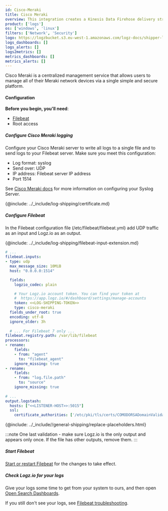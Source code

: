 ```yaml
---
id: Cisco-Meraki
title: Cisco Meraki
overview: This integration creates a Kinesis Data Firehose delivery stream that links to your Amazon S3 metrics stream and then sends the metrics to your Logz.io account. It also creates a Lambda function that adds AWS namespaces to the metric stream, and a Lambda function that collects and ships the resources' tags.
product: ['logs']
os: ['windows', 'linux']
filters: ['Network', 'Security']
logo: https://logzbucket.s3.eu-west-1.amazonaws.com/logz-docs/shipper-logos/cisco-meraki-logo.png
logs_dashboards: []
logs_alerts: []
logs2metrics: []
metrics_dashboards: []
metrics_alerts: []
---
```


Cisco Meraki is a centralized management service that allows users to manage all of their Meraki network devices via a single simple and secure platform. 

#### Configuration

**Before you begin, you'll need**:

* [Filebeat](https://www.elastic.co/guide/en/beats/filebeat/current/filebeat-installation.html)
* Root access

 

##### Configure Cisco Meraki logging

Configure your Cisco Meraki server to write all logs to a single file and to send logs to your Filebeat server.
Make sure you meet this configuration:

* Log format: syslog
* Send over: UDP
* IP address: Filebeat server IP address
* Port 1514


See [Cisco Meraki docs](https://documentation.meraki.com/zGeneral_Administration/Monitoring_and_Reporting/Syslog_Server_Overview_and_Configuration) for more information
on configuring your Syslog Server.

{@include: ../_include/log-shipping/certificate.md}

##### Configure Filebeat

In the Filebeat configuration file (/etc/filebeat/filebeat.yml) add UDP traffic as an input
and Logz.io as an output.

{@include: ../_include/log-shipping/filebeat-input-extension.md}


```yaml
# ...
filebeat.inputs:
- type: udp
  max_message_size: 10MiB
  host: "0.0.0.0:1514"

  fields:
    logzio_codec: plain

    # Your Logz.io account token. You can find your token at
    #  https://app.logz.io/#/dashboard/settings/manage-accounts
    token: <<LOG-SHIPPING-TOKEN>>
    type: cisco-meraki
  fields_under_root: true
  encoding: utf-8
  ignore_older: 3h 
  
  # ... For Filebeat 7 only ...
filebeat.registry.path: /var/lib/filebeat
processors:
- rename:
    fields:
    - from: "agent"
      to: "filebeat_agent"
    ignore_missing: true
- rename:
    fields:
    - from: "log.file.path"
      to: "source"
    ignore_missing: true
    
# ...
output.logstash:
  hosts: ["<<LISTENER-HOST>>:5015"]
  ssl:
    certificate_authorities: ['/etc/pki/tls/certs/COMODORSADomainValidationSecureServerCA.crt']
```

{@include: ../_include//general-shipping/replace-placeholders.html}


:::note
One last validation - make sure Logz.io is the only output and appears only once.
If the file has other outputs, remove them.
:::
 


##### Start Filebeat


[Start or restart Filebeat](https://www.elastic.co/guide/en/beats/filebeat/master/filebeat-starting.html) for the changes to take effect.


##### Check Logz.io for your logs

Give your logs some time to get from your system to ours, and then open [Open Search Dashboards](https://app.logz.io/#/dashboard/osd).

If you still don't see your logs, see [Filebeat troubleshooting](https://docs.logz.io/shipping/log-sources/filebeat.html#troubleshooting).

 
